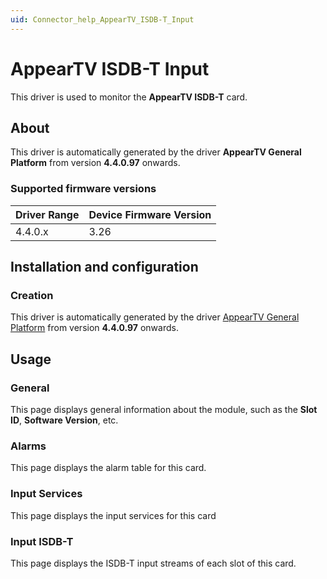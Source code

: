 ```yaml
---
uid: Connector_help_AppearTV_ISDB-T_Input
---
```


# AppearTV ISDB-T Input

This driver is used to monitor the **AppearTV ISDB-T** card.

## About

This driver is automatically generated by the driver **AppearTV General Platform** from version **4.4.0.97** onwards.

### Supported firmware versions

| **Driver Range** | **Device Firmware Version** |
|------------------|-----------------------------|
| 4.4.0.x          | 3.26                        |

## Installation and configuration

### Creation

This driver is automatically generated by the driver [AppearTV General Platform](xref:Connector_help_AppearTV_General_Platform) from version **4.4.0.97** onwards.

## Usage

### General

This page displays general information about the module, such as the **Slot ID**, **Software Version**, etc.

### Alarms

This page displays the alarm table for this card.

### Input Services

This page displays the input services for this card

### Input ISDB-T

This page displays the ISDB-T input streams of each slot of this card.

